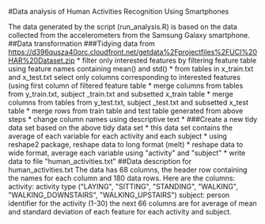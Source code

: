 #Data analysis of Human Activities Recognition Using Smartphones

The data generated by the script (run_analysis.R) is based on the data collected from the accelerometers from the Samsung Galaxy smartphone.
##Data transformation
###Tidying data from https://d396qusza40orc.cloudfront.net/getdata%2Fprojectfiles%2FUCI%20HAR%20Dataset.zip
	* filter only interested features by filtering feature table using feature names containing mean() and std() 
	* from tables in x_train.txt and x_test.txt select only columns corresponding to interested features (using first column of filtered feature table
	* merge columns from tables from y_train.txt, subject _train.txt and subsetted x_train table
	* merge columns from tables from y_test.txt, subject _test.txt and subsetted x_test table
	* merge rows from train table and test table generated from above steps
	* change column names using descriptive text	* 
###Create a new tidy data set based on the above tidy data set
	* this data set contains the average of each variable for each activity and each subject
	* using reshape2 package, reshape data to long format (melt)
	* reshape data to wide format, average each variable using "activity" and "subject"
	* write data to file "human_activities.txt"
##Data description for human_activities.txt
The data has 68 columns, the header row containing the names for each column and 180 data rows.
Here are the columns:
	activity: activity type ("LAYING", "SITTING", "STANDING", "WALKING", "WALKING_DOWNSTAIRS", "WALKING_UPSTAIRS")
	subject: person identifier for the activity (1-30)
	the next 66 columns are for average of mean and standard deviation of each feature for each activity and subject.